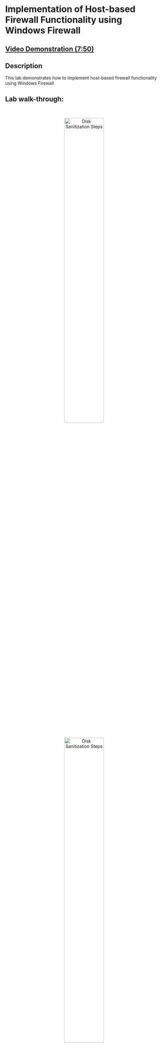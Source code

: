 <h1>Implementation of Host-based Firewall Functionality using Windows Firewall</h1>

 ## [Video Demonstration (7:50)](https://drive.google.com/file/d/1XlMl4mExWn7jEhzouoBcwUuF4VzHvLMt/view?usp=sharing)

<h2>Description</h2>

This lab demonstrates how to implement host-based firewall functionality using Windows Firewall
<h2>Lab walk-through:</h2>

<p align="center">
<br/>
<p align="center"><img src="https://i.imgur.com/10mDrWc.png" height="50%" width="50%" alt="Disk Sanitization Steps"/>
<br />
<p align="center">
<br/>
<img src="https://i.imgur.com/sGs3Xdp.png" height="50%" width="50%" alt="Disk Sanitization Steps"/>
<br />
<br />
<p align="center">
<br/>
<img src="https://i.imgur.com/I5ilkK0.png" height="50%" width="50%" alt="Disk Sanitization Steps"/>
<br />
<br />
<p align="center"><img src="https://i.imgur.com/meLv97A.png" height="50%" width="50%" alt="Disk Sanitization Steps"/>
<br />
<br />
<p align="center"><img src="https://i.imgur.com/cRi12XD.png" height="50%" width="50%" alt="Disk Sanitization Steps"/>
<br />
